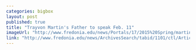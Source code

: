```yaml
---
categories: bigbox
layout: post
published: true
title: "Trayvon Martin's Father to speak Feb. 11"
imageUrl: "http://www.fredonia.edu/news/Portals/17/2015%20Spring/martin_tracy-for-web.jpg"
link: "http://www.fredonia.edu/news/ArchivesSearch/tabid/1101/ctl/ArticleView/mid/1878/articleId/5173/Tracy_Martin_father_of_Trayvon_Martin_to_speak_Feb_11.aspx"
---
```



